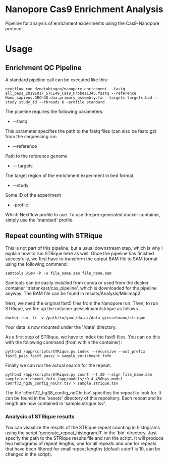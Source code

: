 # Nanopore Cas9 Enrichment Analysis
Pipeline for analysis of enrichment experiments using the Cas9-Nanopore protocol.

# Usage

## Enrichment QC Pipeline
A standard pipeline call can be executed like this:
```
nextflow run dznetubingen/nanopore-enrichment --fastq all_pass_20191017_STCL49_Cas9_Probes1345.fastq --reference Homo_sapiens.GRCh38.dna.primary_assembly.fa --targets targets.bed --study study_id --threads 6 -profile standard
```

The pipeline requires the following parameters:
* --fastq

This parameter specifies the path to the fastq files (can also be fastq.gz) from the sequencing run

* --reference

Path to the reference genome

* -- targets

The target region of the enrichment experiment in bed format.

* --study

Some ID of the experiment

* -profile

Which Nextflow profile to use. To use the pre-generated docker container, simply use the 'standard' profile.


## Repeat counting with STRique
This is not part of this pipeline, but a usual downstream step, which is why I explain how to run STRique here as well.
Once the pipeline has finished succesfully, we first have to transform the output BAM file to SAM format using the following command:

```
samtools view -h -o file_name.sam file_name.bam
```
Samtools can be easily installed from conda or used from the docker container 'tristankast/cas_pipeline', which is downloaded for the pipeline anyway.
The BAM file can be found in results/Analysis/Minimap2.

Next, we need the original fast5 files from the Nanopore run. Then, to run STRique, we fire up the ontainer giesselmann/strique as follows
```
docker run -ti -v /path/to/your/data:/data giesselmann/strique
```
Your data is now mounted under the '/data' directory.


As a first step of STRique, we have to index the fast5 files. You can do this with the following command (from within the container):
```
python3 /app/scripts/STRique.py index --recursive --out_prefix fast5_pass fast5_pass/ > sample_enrichment.fofn 
```

Finally we can run the actual search for the repeat:
```
python3 /app/scripts/STRique.py count --t 20 --algn file_name.sam sample_enrichment.fofn /app/models/r9_4_450bps.model c9orf72_hg38_config_noChr.tsv > sample.strique.tsv 
```
The file 'c9orf72_hg38_config_noChr.tsv' specifies the repeat to look for. It can be found in the 'assets' directory of this repository.
Each repeat and its length are now contained in 'sample.strique.tsv'.

### Analysis of STRique results
You can visualize the results of the STRique repeat counting in histograms using the script 'generate_repeat_histogram.R' in the 'bin' directory.
Just specify the path to the STRique results file and run the script. It will produce two histograms of repeat lengths, one for all repeats and one for repeats that
have been filtered for small repeat lengths (default cutoff is 10, can be changed in the script).



